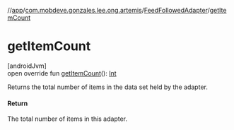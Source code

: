 //[app](../../../index.md)/[com.mobdeve.gonzales.lee.ong.artemis](../index.md)/[FeedFollowedAdapter](index.md)/[getItemCount](get-item-count.md)

# getItemCount

[androidJvm]\
open override fun [getItemCount](get-item-count.md)(): [Int](https://kotlinlang.org/api/latest/jvm/stdlib/kotlin/-int/index.html)

Returns the total number of items in the data set held by the adapter.

#### Return

The total number of items in this adapter.

